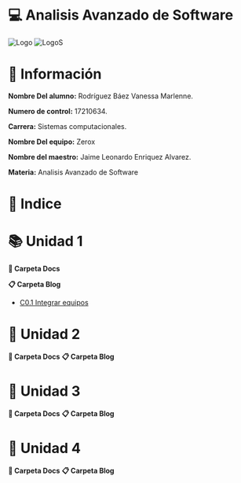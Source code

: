 # :computer: Analisis Avanzado de Software #

![Logo](img/logo_TECT.png)
![LogoS](img/LogoSistemas.png)

# :woman: Información #

**Nombre Del alumno:** Rodríguez Báez Vanessa Marlenne.

**Numero de control:** 17210634.

**Carrera:** Sistemas computacionales.

**Nombre Del equipo:** Zerox

**Nombre del maestro:** Jaime Leonardo Enriquez Alvarez.

**Materia:** Analisis Avanzado de
Software

# :pushpin: Indice #

# :books: Unidad 1

**:paperclip: Carpeta Docs**



**:clipboard: Carpeta Blog**

* [C0.1 Integrar equipos](Blog/C0.1%20VanessaMarlenneRodriguezBaez_Zerox.md)

# :closed_book: Unidad 2

**:paperclip: Carpeta Docs**
**:clipboard: Carpeta Blog**

# :orange_book: Unidad 3

**:paperclip: Carpeta Docs**
**:clipboard: Carpeta Blog**

# :blue_book: Unidad 4

**:paperclip: Carpeta Docs**
**:clipboard: Carpeta Blog**